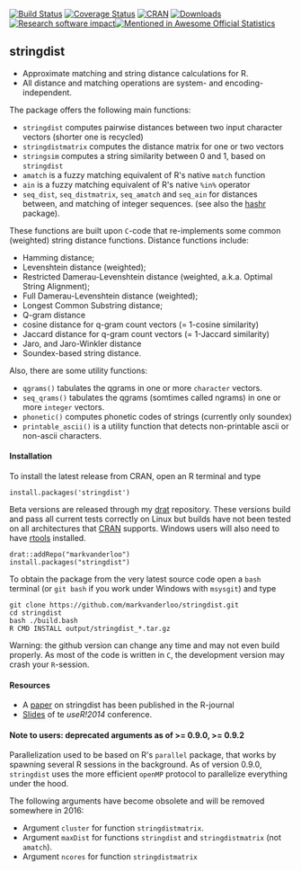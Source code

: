 
[![Build Status](https://travis-ci.org/markvanderloo/stringdist.svg?branch=master)](https://travis-ci.org/markvanderloo/stringdist)
[![Coverage Status](https://coveralls.io/repos/markvanderloo/stringdist/badge.svg)](https://coveralls.io/r/markvanderloo/stringdist) 
[![CRAN](http://www.r-pkg.org/badges/version/stringdist)](http://cran.r-project.org/web/packages/stringdist/NEWS)
[![Downloads](http://cranlogs.r-pkg.org/badges/stringdist)](http://cran.r-project.org/package=stringdist/)[![Research software impact](http://depsy.org/api/package/cran/stringdist/badge.svg)](http://depsy.org/package/r/stringdist)[![Mentioned in Awesome Official Statistics ](https://awesome.re/mentioned-badge.svg)](http://www.awesomeofficialstatistics.org)




## stringdist

* Approximate matching and string distance calculations for R. 
* All distance and matching operations are system- and encoding-independent.

The package offers the following main functions:

* `stringdist`  computes pairwise distances between two input character vectors (shorter one is recycled)
* `stringdistmatrix` computes the distance matrix for one or two vectors
* `stringsim` computes a string similarity between 0 and 1, based on `stringdist`
* `amatch` is a fuzzy matching equivalent of R's native `match` function
* `ain` is a fuzzy matching equivalent of R's native `%in%` operator
* `seq_dist`, `seq_distmatrix`, `seq_amatch` and `seq_ain` for distances between, and matching of integer sequences. (see also the [hashr](https://github.com/markvanderloo/hashr) package).

These functions are built upon `C`-code that re-implements some common (weighted) string
distance functions. Distance functions include:

* Hamming distance; 
* Levenshtein distance (weighted);
* Restricted Damerau-Levenshtein distance (weighted, a.k.a. Optimal String Alignment);
* Full Damerau-Levenshtein distance (weighted);
* Longest Common Substring distance;
* Q-gram distance
* cosine distance for q-gram count vectors (= 1-cosine similarity)
* Jaccard distance for q-gram count vectors (= 1-Jaccard similarity)
* Jaro, and Jaro-Winkler distance
* Soundex-based string distance.

Also, there are some utility functions:

* `qgrams()` tabulates the qgrams in one or more `character` vectors.
* `seq_qrams()` tabulates the qgrams (somtimes called ngrams) in one or more `integer` vectors.
* `phonetic()` computes phonetic codes of strings (currently only soundex)
* `printable_ascii()` is a utility function that detects non-printable ascii or non-ascii characters.



#### Installation

To install the latest release from CRAN, open an R terminal and type

`install.packages('stringdist')`

Beta versions are released through my [drat](http://www.r-pkg.org/pkg/drat) repository. These versions build and pass all current tests correctly on Linux
but builds have not been tested on all architectures that [CRAN](http://cran.r-projecet.org) supports. Windows users will also need to
have [rtools](http://cran.r-project.org/bin/windows/Rtools/) installed.

```
drat::addRepo("markvanderloo")
install.packages("stringdist")
```

To obtain the package from the very latest source code open a `bash` terminal (or `git bash` if you work under Windows
with `msysgit`) and type

```
git clone https://github.com/markvanderloo/stringdist.git
cd stringdist
bash ./build.bash
R CMD INSTALL output/stringdist_*.tar.gz
```

Warning: the github version can change any time and may not even build properly. As most
of the code is written in `C`, the development version may crash your `R`-session.



#### Resources

* A [paper](http://journal.r-project.org/archive/2014-1/loo.pdf) on stringdist has been published in the R-journal
* [Slides](http://www.slideshare.net/MarkVanDerLoo/stringdist-use-r2014) of te _useR!2014_ conference.

#### Note to users: deprecated arguments as of >= 0.9.0, >= 0.9.2

Parallelization used to be based on R's ```parallel``` package, that works by spawning several R sessions in the background. As of version 0.9.0, ```stringdist``` uses the more efficient ```openMP``` protocol to parallelize everything under the hood. 

The following arguments have become obsolete and will be removed somewhere in 2016:
* Argument `cluster` for function `stringdistmatrix`.
* Argument `maxDist` for functions `stringdist` and `stringdistmatrix` (not `amatch`).
* Argument `ncores` for function `stringdistmatrix` 


